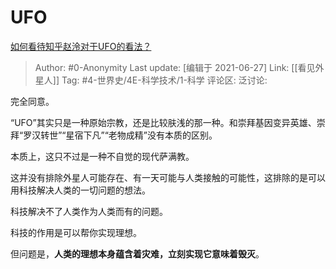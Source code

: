 # UFO
[如何看待知乎赵泠对于UFO的看法？](https://www.zhihu.com/question/467884015/answer/1964289852)

> Author: #0-Anonymity
> Last update: [编辑于 2021-06-27]
> Link: [[看见外星人]]
> Tag: #4-世界史/4E-科学技术/1-科学
> 评论区:
> 泛讨论:

完全同意。

“UFO”其实只是一种原始宗教，还是比较肤浅的那一种。和崇拜基因变异英雄、崇拜“罗汉转世”“星宿下凡”“老物成精”没有本质的区别。

本质上，这只不过是一种不自觉的现代萨满教。

这并没有排除外星人可能存在、有一天可能与人类接触的可能性，这排除的是可以用科技解决人类的一切问题的想法。

科技解决不了人类作为人类而有的问题。

科技的作用是可以帮你实现理想。

但问题是，**人类的理想本身蕴含着灾难，立刻实现它意味着毁灭**。
